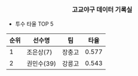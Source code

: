 <h3 style="text-align:center;">고교야구 데이터 기록실</h3>


- 투수 타율 TOP 5
  
| 순위  | 선수명 | 팀 | 타율 |
| -- | -- | -- | -- |
| 1 | 조은상(7) | 장충고 | 0.577 |
| 2 | 권민수(39) | 강릉고 | 0.543 |
